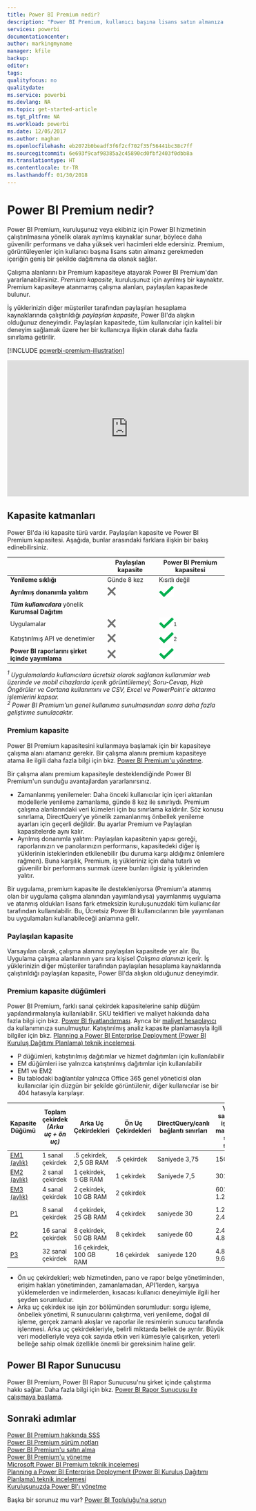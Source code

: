 ```yaml
---
title: Power BI Premium nedir?
description: "Power BI Premium, kullanıcı başına lisans satın almanıza gerektirmeden daha güvenilir performans ve daha yüksek veri hacimleri sunan, kuruluşunuz veya ekibiniz için ayrılmış kapasitedir."
services: powerbi
documentationcenter: 
author: markingmyname
manager: kfile
backup: 
editor: 
tags: 
qualityfocus: no
qualitydate: 
ms.service: powerbi
ms.devlang: NA
ms.topic: get-started-article
ms.tgt_pltfrm: NA
ms.workload: powerbi
ms.date: 12/05/2017
ms.author: maghan
ms.openlocfilehash: eb2072b0beadf3f6f2cf702f35f56441bc38c7ff
ms.sourcegitcommit: 6e693f9caf98385a2c45890cd0fbf2403f0dbb8a
ms.translationtype: HT
ms.contentlocale: tr-TR
ms.lasthandoff: 01/30/2018
---
```

# <a name="power-bi-premium---what-is-it"></a>Power BI Premium nedir?
Power BI Premium, kuruluşunuz veya ekibiniz için Power BI hizmetinin çalıştırılmasına yönelik olarak ayrılmış kaynaklar sunar, böylece daha güvenilir performans ve daha yüksek veri hacimleri elde edersiniz. Premium, görüntüleyenler için kullanıcı başına lisans satın almanız gerekmeden içeriğin geniş bir şekilde dağıtımına da olanak sağlar.

Çalışma alanlarını bir Premium kapasiteye atayarak Power BI Premium'dan yararlanabilirsiniz. *Premium kapasite*, kuruluşunuz için ayrılmış bir kaynaktır. Premium kapasiteye atanmamış çalışma alanları, paylaşılan kapasitede bulunur.

İş yüklerinizin diğer müşteriler tarafından paylaşılan hesaplama kaynaklarında çalıştırıldığı *paylaşılan kapasite*, Power BI'da alışkın olduğunuz deneyimdir. Paylaşılan kapasitede, tüm kullanıcılar için kaliteli bir deneyim sağlamak üzere her bir kullanıcıya ilişkin olarak daha fazla sınırlama getirilir.

[!INCLUDE [powerbi-premium-illustration](./includes/powerbi-premium-illustration.md)]

<iframe width="560" height="315" src="https://www.youtube.com/embed/lNQDkN0GXzU?rel=0&amp;showinfo=0" frameborder="0" allowfullscreen></iframe>

## <a name="capacity-tiers"></a>Kapasite katmanları
Power BI'da iki kapasite türü vardır. Paylaşılan kapasite ve Power BI Premium kapasitesi. Aşağıda, bunlar arasındaki farklara ilişkin bir bakış edinebilirsiniz.

|  | Paylaşılan kapasite | Power BI Premium kapasitesi |
| --- | --- | --- |
| **Yenileme sıklığı** |Günde 8 kez |Kısıtlı değil |
| **Ayrılmış donanımla yalıtım** |![](media/service-premium/not-available.png "Kullanılamaz") |![](media/service-premium/available.png "Kullanılabilir") |
| ***Tüm kullanıcılara*** yönelik **Kurumsal Dağıtım** | | |
| Uygulamalar |![](media/service-premium/not-available.png "Kullanılamaz") |![](media/service-premium/available.png "Kullanılabilir")<sup>1</sup> |
| Katıştırılmış API ve denetimler |![](media/service-premium/not-available.png "Kullanılamaz") |![](media/service-premium/available.png "Kullanılabilir")<sup>2</sup> |
| **Power BI raporlarını şirket içinde yayımlama** |![](media/service-premium/not-available.png "Kullanılamaz") |![](media/service-premium/available.png "Kullanılabilir") |

*<sup>1</sup> Uygulamalarda kullanıcılara ücretsiz olarak sağlanan kullanımlar web üzerinde ve mobil cihazlarda içerik görüntülemeyi; Soru-Cevap, Hızlı Öngörüler ve Cortana kullanımını ve CSV, Excel ve PowerPoint'e aktarma işlemlerini kapsar.*  
*<sup>2</sup> Power BI Premium'un genel kullanıma sunulmasından sonra daha fazla geliştirme sunulacaktır.*

### <a name="premium-capacity"></a>Premium kapasite
Power BI Premium kapasitesini kullanmaya başlamak için bir kapasiteye çalışma alanı atamanız gerekir. Bir çalışma alanını premium kapasiteye atama ile ilgili daha fazla bilgi için bkz. [Power BI Premium'u yönetme](service-admin-premium-manage.md).

Bir çalışma alanı premium kapasiteyle desteklendiğinde Power BI Premium'un sunduğu avantajlardan yararlanırsınız.

* Zamanlanmış yenilemeler: Daha önceki kullanıcılar için içeri aktarılan modellerle yenileme zamanlama, günde 8 kez ile sınırlıydı. Premium çalışma alanlarındaki veri kümeleri için bu sınırlama kaldırılır. Söz konusu sınırlama, DirectQuery'ye yönelik zamanlanmış önbellek yenileme ayarları için geçerli değildir. Bu ayarlar Premium ve Paylaşılan kapasitelerde aynı kalır.
* Ayrılmış donanımla yalıtım: Paylaşılan kapasitenin yapısı gereği, raporlarınızın ve panolarınızın performansı, kapasitedeki diğer iş yüklerinin isteklerinden etkilenebilir (bu duruma karşı aldığımız önlemlere rağmen). Buna karşılık, Premium, iş yükleriniz için daha tutarlı ve güvenilir bir performans sunmak üzere bunları ilgisiz iş yüklerinden yalıtır.

Bir uygulama, premium kapasite ile destekleniyorsa (Premium'a atanmış olan bir uygulama çalışma alanından yayımlandıysa) yayımlanmış uygulama ve atanmış oldukları lisans fark etmeksizin kuruluşunuzdaki tüm kullanıcılar tarafından kullanılabilir. Bu, Ücretsiz Power BI kullanıcılarının bile yayımlanan bu uygulamaları kullanabileceği anlamına gelir.

### <a name="shared-capacity"></a>Paylaşılan kapasite
Varsayılan olarak, çalışma alanınız paylaşılan kapasitede yer alır. Bu, Uygulama çalışma alanlarının yanı sıra kişisel *Çalışma alanınızı* içerir. İş yüklerinizin diğer müşteriler tarafından paylaşılan hesaplama kaynaklarında çalıştırıldığı paylaşılan kapasite, Power BI'da alışkın olduğunuz deneyimdir.

<a name="premiumskus"/>

### <a name="premium-capacity-nodes"></a>Premium kapasite düğümleri
Power BI Premium, farklı sanal çekirdek kapasitelerine sahip düğüm yapılandırmalarıyla kullanılabilir. SKU teklifleri ve maliyet hakkında daha fazla bilgi için bkz. [Power BI fiyatlandırması](https://powerbi.microsoft.com/pricing/). Ayrıca bir [maliyet hesaplayıcı](https://powerbi.microsoft.com/calculator/) da kullanımınıza sunulmuştur. Katıştırılmış analiz kapasite planlamasıyla ilgili bilgiler için bkz. [Planning a Power BI Enterprise Deployment (Power BI Kuruluş Dağıtımı Planlama) teknik incelemesi](https://aka.ms/pbienterprisedeploy).

* P düğümleri, katıştırılmış dağıtımlar ve hizmet dağıtımları için kullanılabilir
* EM düğümleri ise yalnızca katıştırılmış dağıtımlar için kullanılabilir
* EM1 ve EM2 
* Bu tablodaki bağlantılar yalnızca Office 365 genel yöneticisi olan kullanıcılar için düzgün bir şekilde görüntülenir, diğer kullanıcılar ise bir 404 hatasıyla karşılaşır. 

| Kapasite Düğümü | Toplam çekirdek<br/>*(Arka uç + ön uç)* | Arka Uç Çekirdekleri | Ön Uç Çekirdekleri | DirectQuery/canlı bağlantı sınırları | Yoğun saatlerde işlenen maksimum sayfa sayısı | Kullanılabilirlik |
| --- | --- | --- | --- | --- | --- | --- |
| [EM1 (aylık)](https://portal.office.com/SubscriptionDetails?OfferId=4004702D-749C-4F74-BF47-3048F1833780&adminportal=1) |1 sanal çekirdek |.5 çekirdek, 2,5 GB RAM |.5 çekirdek |Saniyede 3,75 |150-300 |Mevcut |
| [EM2 (aylık)](https://portal.office.com/SubscriptionDetails?OfferId=4004702D-749C-4F74-BF47-3048F1833780&adminportal=1) |2 sanal çekirdek |1 çekirdek, 5 GB RAM |1 çekirdek |Saniyede 7,5 |301-600 |Mevcut |
| [EM3 (aylık)](https://portal.office.com/SubscriptionDetails?OfferId=4004702D-749C-4F74-BF47-3048F1833780&adminportal=1) |4 sanal çekirdek |2 çekirdek, 10 GB RAM |2 çekirdek | |601-1.200 |Kullanılabilir |
| [P1](https://portal.office.com/SubscriptionDetails?OfferId=b3ec5615-cc11-48de-967d-8d79f7cb0af1&adminportal=1) |8 sanal çekirdek |4 çekirdek, 25 GB RAM |4 çekirdek |saniyede 30 |1.201-2.400 |Kullanılabilir ([aylık](https://portal.office.com/SubscriptionDetails?OfferId=E4C8EDD3-74A1-4D42-A738-C647972FBE81&adminportal=1) olarak da sunulur) |
| [P2](https://portal.office.com/SubscriptionDetails?OfferId=062F2AA7-B4BC-4B0E-980F-2072102D8605&adminportal=1) |16 sanal çekirdek |8 çekirdek, 50 GB RAM |8 çekirdek |saniyede 60 |2.401-4.800 |Kullanılabilir |
| [P3](https://portal.office.com/SubscriptionDetails?OfferId=40c7d673-375c-42a1-84ca-f993a524fed0&adminportal=1) |32 sanal çekirdek |16 çekirdek, 100 GB RAM |16 çekirdek |saniyede 120 |4.801-9.600 |Kullanılabilir |

* Ön uç çekirdekleri; web hizmetinden, pano ve rapor belge yönetiminden, erişim hakları yönetiminden, zamanlamadan, API'lerden, karşıya yüklemelerden ve indirmelerden, kısacası kullanıcı deneyimiyle ilgili her şeyden sorumludur.
* Arka uç çekirdek ise işin zor bölümünden sorumludur: sorgu işleme, önbellek yönetimi, R sunucularını çalıştırma, veri yenileme, doğal dil işleme, gerçek zamanlı akışlar ve raporlar ile resimlerin sunucu tarafında işlenmesi. Arka uç çekirdekleriyle, belirli miktarda bellek de ayrılır. Büyük veri modelleriyle veya çok sayıda etkin veri kümesiyle çalışırken, yeterli belleğe sahip olmak özellikle önemli bir gereksinim haline gelir.

## <a name="power-bi-report-server"></a>Power BI Rapor Sunucusu
Power BI Premium, Power BI Rapor Sunucusu'nu şirket içinde çalıştırma hakkı sağlar. Daha fazla bilgi için bkz. [Power BI Rapor Sunucusu ile çalışmaya başlama](report-server/get-started.md).

## <a name="next-steps"></a>Sonraki adımlar
[Power BI Premium hakkında SSS](service-premium-faq.md)  
[Power BI Premium sürüm notları](service-premium-release-notes.md)  
[Power BI Premium'u satın alma](service-admin-premium-purchase.md)  
[Power BI Premium'u yönetme](service-admin-premium-manage.md)  
[Microsoft Power BI Premium teknik incelemesi](https://aka.ms/pbipremiumwhitepaper)  
[Planning a Power BI Enterprise Deployment (Power BI Kuruluş Dağıtımı Planlama) teknik incelemesi](https://aka.ms/pbienterprisedeploy)  
[Kuruluşunuzda Power BI'ı yönetme](service-admin-administering-power-bi-in-your-organization.md)  

Başka bir sorunuz mu var? [Power BI Topluluğu'na sorun](https://community.powerbi.com/)

